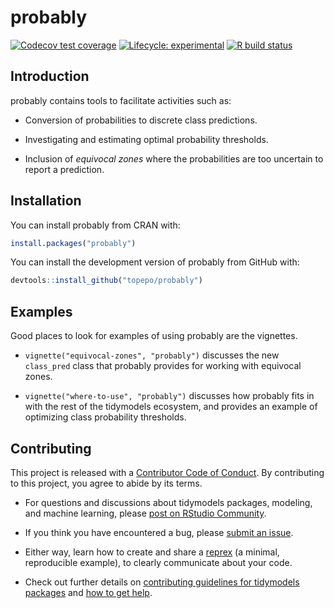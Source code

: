 
<!-- README.md is generated from README.Rmd. Please edit that file -->

# probably

<!-- badges: start -->

[![Codecov test
coverage](https://codecov.io/gh/tidymodels/probably/branch/master/graph/badge.svg)](https://codecov.io/gh/tidymodels/probably?branch=master)
[![Lifecycle:
experimental](https://img.shields.io/badge/lifecycle-experimental-orange.svg)](https://www.tidyverse.org/lifecycle/#experimental)
[![R build
status](https://github.com/tidymodels/probably/workflows/R-CMD-check/badge.svg)](https://github.com/tidymodels/probably/actions)
<!-- badges: end -->

## Introduction

probably contains tools to facilitate activities such as:

  - Conversion of probabilities to discrete class predictions.

  - Investigating and estimating optimal probability thresholds.

  - Inclusion of *equivocal zones* where the probabilities are too
    uncertain to report a prediction.

## Installation

You can install probably from CRAN with:

``` r
install.packages("probably")
```

You can install the development version of probably from GitHub with:

``` r
devtools::install_github("topepo/probably")
```

## Examples

Good places to look for examples of using probably are the vignettes.

  - `vignette("equivocal-zones", "probably")` discusses the new
    `class_pred` class that probably provides for working with equivocal
    zones.

  - `vignette("where-to-use", "probably")` discusses how probably fits
    in with the rest of the tidymodels ecosystem, and provides an
    example of optimizing class probability thresholds.

## Contributing

This project is released with a [Contributor Code of
Conduct](https://contributor-covenant.org/version/2/0/CODE_OF_CONDUCT.html).
By contributing to this project, you agree to abide by its terms.

  - For questions and discussions about tidymodels packages, modeling,
    and machine learning, please [post on RStudio
    Community](https://rstd.io/tidymodels-community).

  - If you think you have encountered a bug, please [submit an
    issue](https://github.com/tidymodels/probably/issues).

  - Either way, learn how to create and share a
    [reprex](https://rstd.io/reprex) (a minimal, reproducible example),
    to clearly communicate about your code.

  - Check out further details on [contributing guidelines for tidymodels
    packages](https://www.tidymodels.org/contribute/) and [how to get
    help](https://www.tidymodels.org/help/).
